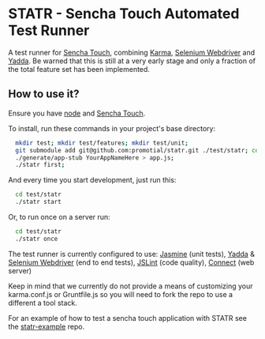 STATR - Sencha Touch Automated Test Runner
====================================
A test runner for [Sencha Touch](http://www.sencha.com/products/touch/), combining [Karma](http://karma-runner.github.io/), [Selenium Webdriver](https://code.google.com/p/selenium/wiki/WebDriverJs) and [Yadda](https://github.com/acuminous/yadda).
Be warned that this is still at a very early stage and only a fraction of the total feature set has been implemented.


How to use it?
------------
Ensure you have [node](http://nodejs.org/download/) and [Sencha Touch](http://www.sencha.com/products/touch/).

To install, run these commands in your project's base directory:
```bash
  mkdir test; mkdir test/features; mkdir test/unit;
  git submodule add git@github.com:promotial/statr.git ./test/statr; cd test/statr;
  ./generate/app-stub YourAppNameHere > app.js;
  ./statr first;
```

And every time you start development, just run this:
```bash
  cd test/statr
  ./statr start
```

Or, to run once on a server run:
```bash
  cd test/statr
  ./statr once
```

The test runner is currently configured to use: [Jasmine](http://jasmine.github.io/) (unit tests), [Yadda](https://github.com/acuminous/yadda) & [Selenium Webdriver](https://code.google.com/p/selenium/wiki/WebDriverJs) (end to end tests), [JSLint](http://www.jslint.com/) (code quality), [Connect](https://github.com/gruntjs/grunt-contrib-connect) (web server)

Keep in mind that we currently do not provide a means of customizing your karma.conf.js or Gruntfile.js so you will need to fork the repo to use a different a tool stack.

For an example of how to test a sencha touch application with STATR see the [statr-example](https://github.com/promotial/statr-example) repo.
